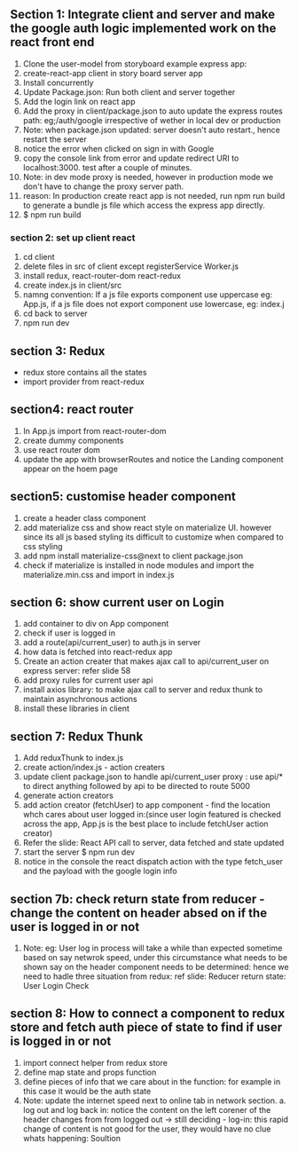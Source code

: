 ## Section 1: Integrate client and server and make the google auth logic implemented work on the react front end

1.  Clone the user-model from storyboard example express app:
2.  create-react-app client in story board server app
3.  Install concurrently
4.  Update Package.json: Run both client and server together
5.  Add the login link on react app
6.  Add the proxy in client/package.json to auto update the express routes path: eg;/auth/google irrespective of wether in local dev or production
7.  Note: when package.json updated: server doesn't auto restart., hence restart the server
8.  notice the error when clicked on sign in with Google
9.  copy the console link from error and update redirect URI to localhost:3000. test after a couple of minutes.
10. Note: in dev mode proxy is needed, however in production mode we don't have to change the proxy server path.
11. reason: In production create react app is not needed, run npm run build to generate a bundle js file which access the express app directly.
12. $ npm run build

### section 2: set up client react

1.  cd client
2.  delete files in src of client except registerService Worker.js
3.  install redux, react-router-dom react-redux
4.  create index.js in client/src
5.  namng convention: If a js file exports component use uppercase eg: App.js, if a js file does not export component use lowercase, eg: index.j
6.  cd back to server
7.  npm run dev

## section 3: Redux

- redux store contains all the states
- import provider from react-redux

## section4: react router

1.  In App.js import from react-router-dom
2.  create dummy components
3.  use react router dom
4.  update the app with browserRoutes and notice the Landing component appear on the hoem page

## section5: customise header component

1.  create a header class component
2.  add materialize css and show react style on materialize UI. however since its all js based styling its difficult to customize when compared to css styling
3.  add npm install materialize-css@next to client package.json
4.  check if materialize is installed in node modules and import the materialize.min.css and import in index.js

## section 6: show current user on Login

1.  add container to div on App component
2.  check if user is logged in
3.  add a route(api/current_user) to auth.js in server
4.  how data is fetched into react-redux app
5.  Create an action creater that makes ajax call to api/current_user on express server: refer slide 58
6.  add proxy rules for current user api
7.  install axios library: to make ajax call to server and redux thunk to maintain asynchronous actions
8.  install these libraries in client

## section 7: Redux Thunk

1.  Add reduxThunk to index.js
2.  create action/index.js - action creaters
3.  update client package.json to handle api/current_user proxy : use api/\* to direct anything followed by api to be directed to route 5000
4.  generate action creators
5.  add action creator (fetchUser) to app component - find the location whch cares about user logged in:(since user login featured is checked across the app, App.js is the best place to include fetchUser action creator)
6.  Refer the slide: React API call to server, data fetched and state updated
7.  start the server $ npm run dev
8.  notice in the console the react dispatch action with the type fetch_user and the payload with the google login info

## section 7b: check return state from reducer - change the content on header absed on if the user is logged in or not

1.  Note: eg: User log in process will take a while than expected sometime based on say netwrok speed, under this circumstance what needs to be shown say on the header component needs to be determined: hence we need to hadle three situation from redux: ref slide: Reducer return state: User Login Check

## section 8: How to connect a component to redux store and fetch auth piece of state to find if user is logged in or not

1.  import connect helper from redux store
2.  define map state and props function
3.  define pieces of info that we care about in the function: for example in this case it would be the auth state
4.  Note: update the internet speed next to online tab in network section.
    a. log out and log back in: notice the content on the left corener of the header changes from from logged out -> still deciding - log-in: this rapid change of content is not good for the user, they would have no clue whats happening:
    Soultion
